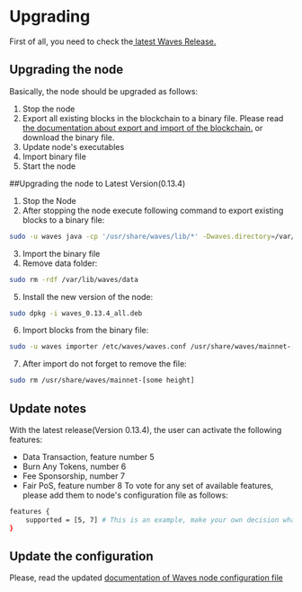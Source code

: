 # Upgrading
First of all, you need to check the[ latest Waves Release.](https://github.com/wavesplatform/Waves/releases)

## Upgrading the node
Basically, the node should be upgraded as follows:
1. Stop the node
2. Export all existing blocks in the blockchain to a binary file. Please read [the documentation about export and import of the blockchain.](/waves-full-node/export-and-import-from-the-blockchain.md) or download the binary file.
3. Update node's executables
4. Import binary file
5. Start the node

##Upgrading the node to Latest Version(0.13.4)
1. Stop the Node
2. After stopping the node execute following command to export existing blocks to a binary file:
```bash
sudo -u waves java -cp '/usr/share/waves/lib/*' -Dwaves.directory=/var/lib/waves com.wavesplatform.Exporter /etc/waves/waves.conf /usr/share/waves/mainnet
```
3. Import the binary file
4. Remove data folder:
```bash
sudo rm -rdf /var/lib/waves/data
```
5. Install the new version of the node:
```bash
sudo dpkg -i waves_0.13.4_all.deb
```
6. Import blocks from the binary file:
```bash
sudo -u waves importer /etc/waves/waves.conf /usr/share/waves/mainnet-[some height]
```
7. After import do not forget to remove the file:
```bash
sudo rm /usr/share/waves/mainnet-[some height]
```

## Update notes
With the latest release(Version 0.13.4), the user can activate the following features:
* Data Transaction, feature number 5
* Burn Any Tokens, number 6
* Fee Sponsorship, number 7
* Fair PoS, feature number 8
To vote for any set of available features, please add them to node's configuration file as follows:

```bash
features {
    supported = [5, 7] # This is an example, make your own decision what vote for
}
```

## Update the configuration

Please, read the updated [documentation of Waves node configuration file](/waves-full-node/how-to-configure-a-node.md)
